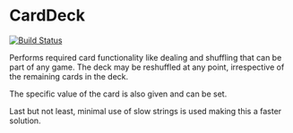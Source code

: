 # CardDeck

[![Build Status](https://travis-ci.org/ButchDean/CardDeck.svg?branch=master)](https://travis-ci.org/ButchDean/CardDeck)

Performs required card functionality like dealing and shuffling that can be part of any game. The deck may be reshuffled at any point, irrespective of the remaining cards in the deck.

The specific value of the card is also given and can be set.

Last but not least, minimal use of slow strings is used making this a faster solution.
